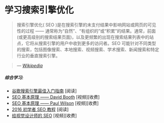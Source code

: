 # 学习搜索引擎优化
> 搜索引擎优化( SEO )是在搜索引擎的未支付结果中影响网站或网页的可见性的过程 —— 通常称为“自然”、“有组织的”或“积累”的结果。通常，前面(或更高级别的搜索结果页面)，以及更频繁的出现在搜索结果列表中的站点，它将从搜索引擎的用户中收到更多的访问者。SEO 可能针对不同类型的搜索，包括图像搜索、本地搜索、视频搜索、学术搜索、新闻搜索和特定行业的垂直搜索引擎。

><cite>&#8212; [Wikipedia](https://en.wikipedia.org/wiki/Search_engine_optimization)</cite>

##### 综合学习:

* [谷歌搜索引擎最佳入门指南](http://static.googleusercontent.com/media/www.google.com/en//webmasters/docs/search-engine-optimization-starter-guide.pdf) [阅读]
* [SEO 基本原理 —— David Booth](http://www.lynda.com/Analytics-tutorials/SEO-Fundamentals/187858-2.html) [视频][收费]
* [SEO 基本原理 —— Paul Wilson](http://www.pluralsight.com/courses/seo-fundamentals) [视频][收费]
* [2016 初学者 SEO 教程](http://www.hobo-web.co.uk/seo-tutorial/) [阅读]
* [给视觉设计师的 SEO](https://webdesign.tutsplus.com/courses/seo-for-web-designers) [视频][收费]




















 






